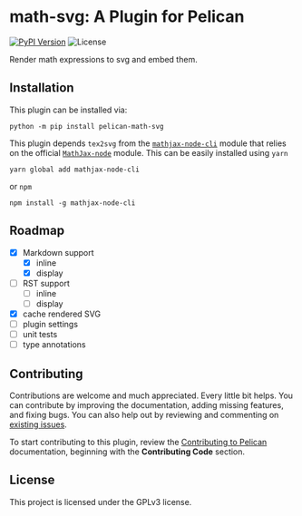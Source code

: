 # math-svg: A Plugin for Pelican

[![PyPI Version](https://img.shields.io/pypi/v/pelican-math-svg)](https://pypi.org/project/pelican-math-svg/) ![License](https://img.shields.io/pypi/l/pelican-math-svg?color=blue)

Render math expressions to svg and embed them.

## Installation

This plugin can be installed via:

```shell
python -m pip install pelican-math-svg
```

This plugin depends `tex2svg` from the [`mathjax-node-cli`](https://github.com/mathjax/mathjax-node-cli) module that relies on the official [`MathJax-node`](https://github.com/mathjax/MathJax-node) module.
This can be easily installed using `yarn`

```shell
yarn global add mathjax-node-cli
```

or `npm`

```shell
npm install -g mathjax-node-cli
```


## Roadmap

* [x] Markdown support
  * [x] inline
  * [x] display
* [ ] RST support
  * [ ] inline
  * [ ] display
* [x] cache rendered SVG
* [ ] plugin settings
* [ ] unit tests
* [ ] type annotations

## Contributing

Contributions are welcome and much appreciated. Every little bit helps. You can contribute by improving the documentation, adding missing features, and fixing bugs. You can also help out by reviewing and commenting on [existing issues][].

To start contributing to this plugin, review the [Contributing to Pelican][] documentation, beginning with the **Contributing Code** section.

[existing issues]: https://github.com/f-koehler/pelican-math-svg/issues
[Contributing to Pelican]: https://docs.getpelican.com/en/latest/contribute.html

## License

This project is licensed under the GPLv3 license.
